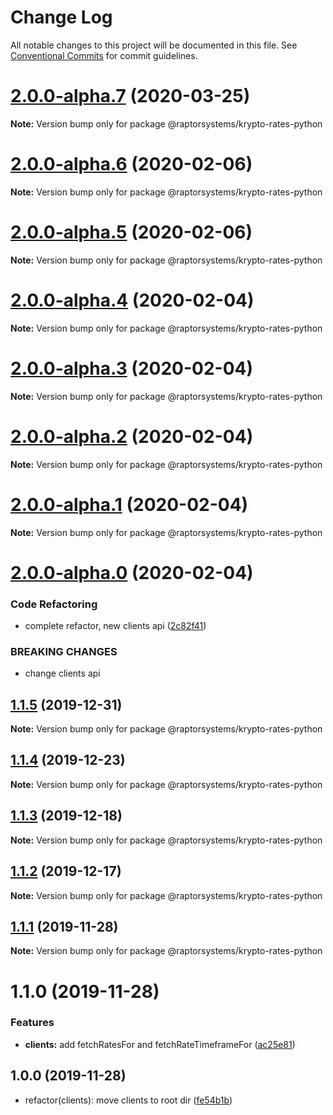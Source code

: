 # Change Log

All notable changes to this project will be documented in this file.
See [Conventional Commits](https://conventionalcommits.org) for commit guidelines.

# [2.0.0-alpha.7](https://github.com/raptorsystems/krypto-rates/compare/@raptorsystems/krypto-rates-python@2.0.0-alpha.6...@raptorsystems/krypto-rates-python@2.0.0-alpha.7) (2020-03-25)

**Note:** Version bump only for package @raptorsystems/krypto-rates-python





# [2.0.0-alpha.6](https://github.com/raptorsystems/krypto-rates/compare/@raptorsystems/krypto-rates-python@2.0.0-alpha.5...@raptorsystems/krypto-rates-python@2.0.0-alpha.6) (2020-02-06)

**Note:** Version bump only for package @raptorsystems/krypto-rates-python





# [2.0.0-alpha.5](https://github.com/raptorsystems/krypto-rates/compare/@raptorsystems/krypto-rates-python@2.0.0-alpha.4...@raptorsystems/krypto-rates-python@2.0.0-alpha.5) (2020-02-06)

**Note:** Version bump only for package @raptorsystems/krypto-rates-python





# [2.0.0-alpha.4](https://github.com/raptorsystems/krypto-rates/compare/@raptorsystems/krypto-rates-python@2.0.0-alpha.3...@raptorsystems/krypto-rates-python@2.0.0-alpha.4) (2020-02-04)

**Note:** Version bump only for package @raptorsystems/krypto-rates-python





# [2.0.0-alpha.3](https://github.com/raptorsystems/krypto-rates/compare/@raptorsystems/krypto-rates-python@2.0.0-alpha.2...@raptorsystems/krypto-rates-python@2.0.0-alpha.3) (2020-02-04)

**Note:** Version bump only for package @raptorsystems/krypto-rates-python





# [2.0.0-alpha.2](https://github.com/raptorsystems/krypto-rates/compare/@raptorsystems/krypto-rates-python@2.0.0-alpha.1...@raptorsystems/krypto-rates-python@2.0.0-alpha.2) (2020-02-04)

**Note:** Version bump only for package @raptorsystems/krypto-rates-python





# [2.0.0-alpha.1](https://github.com/raptorsystems/krypto-rates/compare/@raptorsystems/krypto-rates-python@2.0.0-alpha.0...@raptorsystems/krypto-rates-python@2.0.0-alpha.1) (2020-02-04)

**Note:** Version bump only for package @raptorsystems/krypto-rates-python





# [2.0.0-alpha.0](https://github.com/raptorsystems/krypto-rates/compare/@raptorsystems/krypto-rates-python@1.1.5...@raptorsystems/krypto-rates-python@2.0.0-alpha.0) (2020-02-04)


### Code Refactoring

* complete refactor, new clients api ([2c82f41](https://github.com/raptorsystems/krypto-rates/commit/2c82f414314dcbe263ab19cda4838e76754620e3))


### BREAKING CHANGES

* change clients api





## [1.1.5](https://github.com/raptorsystems/krypto-rates/compare/@raptorsystems/krypto-rates-python@1.1.4...@raptorsystems/krypto-rates-python@1.1.5) (2019-12-31)

**Note:** Version bump only for package @raptorsystems/krypto-rates-python





## [1.1.4](https://github.com/raptorsystems/krypto-rates/compare/@raptorsystems/krypto-rates-python@1.1.3...@raptorsystems/krypto-rates-python@1.1.4) (2019-12-23)

**Note:** Version bump only for package @raptorsystems/krypto-rates-python





## [1.1.3](https://github.com/raptorsystems/krypto-rates/compare/@raptorsystems/krypto-rates-python@1.1.2...@raptorsystems/krypto-rates-python@1.1.3) (2019-12-18)

**Note:** Version bump only for package @raptorsystems/krypto-rates-python





## [1.1.2](https://github.com/raptorsystems/krypto-rates/compare/@raptorsystems/krypto-rates-python@1.1.1...@raptorsystems/krypto-rates-python@1.1.2) (2019-12-17)

**Note:** Version bump only for package @raptorsystems/krypto-rates-python





## [1.1.1](https://github.com/raptorsystems/krypto-rates/compare/@raptorsystems/krypto-rates-python@1.1.0...@raptorsystems/krypto-rates-python@1.1.1) (2019-11-28)

**Note:** Version bump only for package @raptorsystems/krypto-rates-python





# 1.1.0 (2019-11-28)


### Features

* **clients:** add fetchRatesFor and fetchRateTimeframeFor ([ac25e81](https://github.com/raptorsystems/krypto-rates/commit/ac25e814b0967f5cc2c5a12fd5fc93ea32d7ba42))





## 1.0.0 (2019-11-28)

* refactor(clients): move clients to root dir ([fe54b1b](https://github.com/raptorsystems/krypto-rates/commit/fe54b1b))
